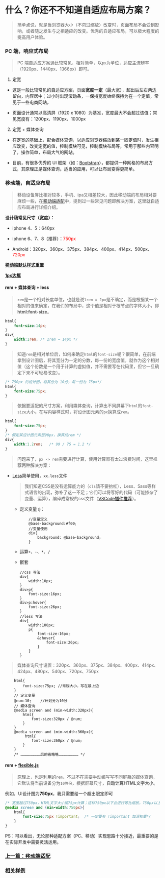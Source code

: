 # 什么？你还不不知道自适应布局方案？

> 简单点说，就是当浏览器大小（不包过缩放）改变时，页面布局不会受到影响，或者随之发生与之相适应的改变。优秀的自适应布局，可以极大程度的提高用户体验。

### PC 端，响应式布局

> PC 端自适应方案通比较常见，相对简单，以`px`为单位，适应主流辨率（1920px、1440px、1366px）即可。

1. 定宽

* 这是一般比较常见的自适应方案，页面**宽度一定**（最大宽），超出后左右两边留白，内容居中；过小时出现滚动条，一保持宽度始终保持为在一个定值，常见于一些电商网站。

* 页面设计通常以高清屏（1920 x 1080）为基准，宽度最大不会超过该值；常见宽度有：1200px、1190px、1000px

2. 定宽 + 媒体查询

* 在定宽的基础上，配合媒体查询，以适应浏览器缩放到某一固定值时，发生相应改变，改变定宽的值，控制模块可见，控制模块布局等，常用于那些内容明了，操作简单，布局大气的网站。

* 目前，有很多优秀的 UI 框架（如：[Bootstrap](https://www.bootcss.com/)），都提供一种网格的布局方式，其原理正是媒体查询，适当的应用，可以让布局变得更简单。

### 移动端，自适应布局

> 移动设备屏比相对较多，手机、ipa又相差较大，因此移动端的布局相对要麻烦一些，在[移动端适配](移动端适配.md)中，提到过一些常见问题即解决方案，这里就自适应布局进行详细介绍。

**设计稿常见尺寸（宽度）：**

* iphone 4、5：640px

* iphone 6、7、8（推荐）：<font color = '#f00'>750px</font>

* Android：320px、360px、375px、384px、400px、414px、500px、<font color = '#f00'>720px</font> 

**[移动端默认样式重置](reset.css)**

**[1px边框](border.css)**

#### rem + 媒体查询 + less

> `rem`是一个相对长度单位，也就是说`1rem = ?px`是不确定，而是根据某一个相对的值来确定，在我们的布局中，这个值是相对于根节点的字体大小，即**html:font-size**。

```css
html{
    font-size:14px;
}
div{
    width:1rem; /* 1rem = 14px */
}
```
> 知道`rem`是相对单位后，如何来确定`html`的`font-size`呢？很简单，在前端拿到设计图后，将其宽分为一定的分数，每一份的宽度值，就作为这个相对值（这个份数是一个用于计算的虚拟值，并不需要写在代码里，但它一旦确定下来不可轻易改变）。

```css
/* 750px 的设计图，将其分为 10分，每一份为 75px*/
html{
    font-size:75px;
}
```
> 依据要适配的尺寸方案，利用媒体查询，计算出不同屏幕下`html`的`font-size`大小，在写内容样式时，将设计图元素的`px`换算成`rem`。

```css
html{
    font-size:75px;
}
/* 假定某设计图元素是90px，换算成rem */
div{
    width:1.2rem;   /* 90 / 75 = 1.2 */
}
```
> 问题来了，`px -> rem`需要进行计算，使用计算器有太过浪费时间，这里推荐两种解决方案：

* [Less](https://less.bootcss.com/)简单使用，`xx.less`文件

    > 我们知道CSS是没有运算能力的（`cls`请不要抬杠），Less、Sass等样式语言的出现，弥补了这一不足；它们可以将写好的代码（可能掺杂了变量、运算），编译成常规的css文件（[VSCode插件推荐](https://www.jianshu.com/p/5408dccf29d6)）。

    * 定义变量 `@`：

        ```less
            //变量定义
            @base-background:#f00;
            //变量使用
            div{
                background: @base-background;
            }
        ``` 

    * 运算`+`、`-`、`*`、`/`

    * 嵌套

        ```less
        //css 写法
        div{
            width:10px;
        }
        div>p{
            font-size:16px;
        }
        div>p:hover{
            font-size:26px;
        }
        //less 写法
        div{
            width:100px;
            p{
                font-size:16px;
                &:hover{
                    font-size:26px;
                }
            }
        }
        ```
    
> 媒体查询尺寸设置：320px、360px、375px、384px、400px、414px、424px、480px、540px、720px、750px

```less
    html{
        font-size:75px; //常规大小，写在最上边
    }
    // 定义变量
    @num:10;    //计划分为10分
    // 媒体查询
    @media screen and (min-width:320px){
        html{
            font-size:320px / @num;
        }
    }
    @media screen and (min-width:360px){
         html{
            font-size:360px / @num;
        }
    }
    /* ………………………后的省略咯……………………… */
```

#### rem + [flexible.js](https://github.com/amfe/lib-flexible)

> 原理上，也是利用的`rem`，不过不在需要手动编写写不同屏幕的媒体查询，它默认将当前设备分为`10等份`，根据屏幕尺寸，**自动计算HTML文字大小**。

例如，UI设计图为**750px**，我只需要给一个超出限定即可

```css 
/* 宽度超过750px，HTML文字大小按75px计算；这样750px以下会进行等比缩放，750px以上将按750px显示*/
@media screen and (min-width:750px){   
    html{
        font-size:75px !important;  /* 一定要有 !important 加深权重*/
    }
}
```

PS：可以看出，无论那种适配方案（PC、移动）实现思路十分接近，最重要的是在实际开发中需要灵活运用。

### [上一篇：移动端适配](移动端适配.md)

### [相关样例](../样例/移动端自适应布局/index.html)



